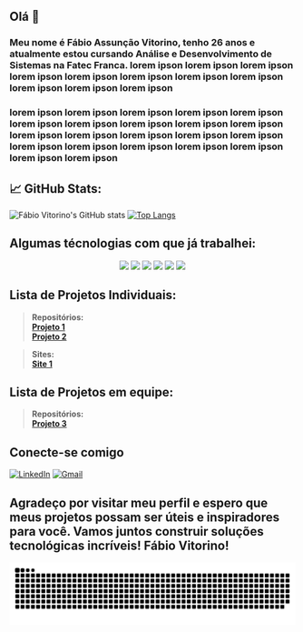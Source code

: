 ## Olá 👋

### Meu nome é Fábio Assunção Vitorino, tenho 26 anos e atualmente estou cursando Análise e Desenvolvimento de Sistemas na Fatec Franca. lorem ipson lorem ipson lorem ipson lorem ipson lorem ipson lorem ipson lorem ipson lorem ipson lorem ipson lorem ipson lorem ipson 

### lorem ipson lorem ipson lorem ipson lorem ipson lorem ipson lorem ipson lorem ipson lorem ipson lorem ipson lorem ipson lorem ipson lorem ipson lorem ipson lorem ipson lorem ipson lorem ipson lorem ipson lorem ipson lorem ipson lorem ipson lorem ipson lorem ipson 

## <b>📈 GitHub Stats:</b>
![Fábio Vitorino's GitHub stats](https://github-readme-stats.vercel.app/api?username=anuraghazra&show_icons=true&theme=vue-dark)
[![Top Langs](https://github-readme-stats.vercel.app/api/top-langs/?username=fabiovitorino97&layout=compact&theme=vue-dark)](https://github.com/anuraghazra/github-readme-stats)


## Algumas técnologias com que já trabalhei:
<p align="center">
  <img src="https://img.shields.io/badge/HTML5-E34F26?style=for-the-badge&logo=html5&logoColor=white"/>
  <img src="https://img.shields.io/badge/CSS3-1572B6?style=for-the-badge&logo=css3&logoColor=white"/>
  <img src="https://img.shields.io/badge/JavaScript-F7DF1E?style=for-the-badge&logo=javascript&logoColor=black"/>
  <img src="https://img.shields.io/badge/MySQL-00000F?style=for-the-badge&logo=mysql&logoColor=white"/>
  <img src="https://img.shields.io/badge/figma-%23F24E1E.svg?style=for-the-badge&logo=figma&logoColor=white">
  <img src="https://img.shields.io/badge/java-%23ED8B00.svg?style=for-the-badge&logo=openjdk&logoColor=white">
</p>


## Lista de Projetos Individuais:
>**Repositórios:**            
>**[Projeto 1]()**          
>**[Projeto 2]()**

>**Sites:**        
>**[Site 1]()**

## Lista de Projetos em equipe:
>**Repositórios:**        
>**[Projeto 3]()**

## Conecte-se comigo
</a>
  <a href="https://https://www.linkedin.com/in/devfabiovitorino/">
  <img alt="LinkedIn" src="https://img.shields.io/badge/linkedin-%230077B5.svg?logo=linkedin&logoColor=white"  title="LinkedIn - Pedro Henrique Mota"/></a>
  <a href="mailto:fabiiovr@gmail.com">
  <img alt="Gmail" src="https://img.shields.io/badge/Gmail-D14836?logo=gmail&logoColor=white"  title="Gmail - Pedro Henrique Mota"/></a>
</p>

## Agradeço por visitar meu perfil e espero que meus projetos possam ser úteis e inspiradores para você. Vamos juntos construir soluções tecnológicas incríveis! Fábio Vitorino!


![Snake animation](https://raw.githubusercontent.com/Platane/snk/output/github-contribution-grid-snake.svg) 
